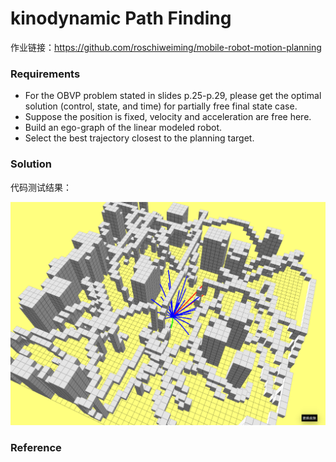 # kinodynamic Path Finding

作业链接：https://github.com/roschiweiming/mobile-robot-motion-planning

### Requirements

- For the OBVP problem stated in slides p.25-p.29, please get the optimal solution (control, state, and time) for partially free final state case.
- Suppose the position is fixed, velocity and acceleration are free here.
- Build an ego-graph of the linear modeled robot.
- Select the best trajectory closest to the planning target.

### Solution



代码测试结果：

![](picture/OBVP.png)



### Reference

